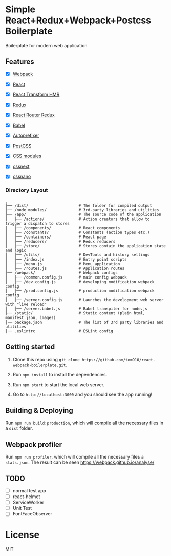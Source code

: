 # Simple React+Redux+Webpack+Postcss Boilerplate

Boilerplate for modern web application

## Features

- [x] [Webpack](https://webpack.github.io)
- [x] [React](https://facebook.github.io/react/)
- [x] [React Transform HMR](https://github.com/gaearon/react-transform-hmr)
- [x] [Redux](https://github.com/rackt/redux)
- [x] [React Router Redux](https://github.com/rackt/react-router-redux)
- [x] [Babel](https://babeljs.io/)
- [x] [Autoprefixer](https://github.com/postcss/autoprefixer)
- [x] [PostCSS](https://github.com/postcss/postcss)
- [x] [CSS modules](https://github.com/outpunk/postcss-modules)
- [x] [cssnext](https://github.com/MoOx/postcss-cssnext)
- [x] [cssnano](https://github.com/ben-eb/cssnano)



### Directory Layout

```
.
├── /dist/                      # The folder for compiled output
├── /node_modules/              # 3rd-party libraries and utilities
├── /app/                       # The source code of the application
│   ├── /actions/               # Action creators that allow to trigger a dispatch to stores
│   ├── /components/            # React components
│   ├── /constants/             # Constants (action types etc.)
│   ├── /containers/            # React page
│   ├── /reducers/              # Redux reducers
│   ├── /store/                 # Stores contain the application state and logic
│   ├── /utils/                 # DevTools and history settings
│   ├── /index.js               # Entry point scripts
│   ├── /menu.js                # Menu application
│   ├── /routes.js              # Application routes
├── /webpack/                   # Webpack configs
│   ├── /common.config.js       # main config webpack
│   ├── /dev.config.js          # developing modification webpack config
│   ├── /prod.config.js         # production modification webpack config
│   ├── /server.config.js       # Launches the development web server with "live reload"
│   ├── /server.babel.js        # Babel transpiler for node.js
├── /static/                    # Static content (plain html, manifest.json, images)
│── package.json                # The list of 3rd party libraries and utilities
│── .eslintrc                   # ESLint config
```

## Getting started

1. Clone this repo using `git clone https://github.com/tom910/react-webpack-boilerplate.git`.

2. Run `npm install` to install the dependencies.

3. Run `npm start` to start the local web server.

4. Go to `http://localhost:3000` and you should see the app running!

## Building & Deploying

Run `npm run build:production`, which will compile all the necessary files in a `dist` folder.

## Webpack profiler

Run `npm run profiler`, which will compile all the necessary files a `stats.json`. The result can be seen https://webpack.github.io/analyse/

## TODO

- [ ] normal test app
- [ ] react-helmet
- [ ] ServiceWorker
- [ ] Unit Test
- [ ] FontFaceObserver

# License

MIT

